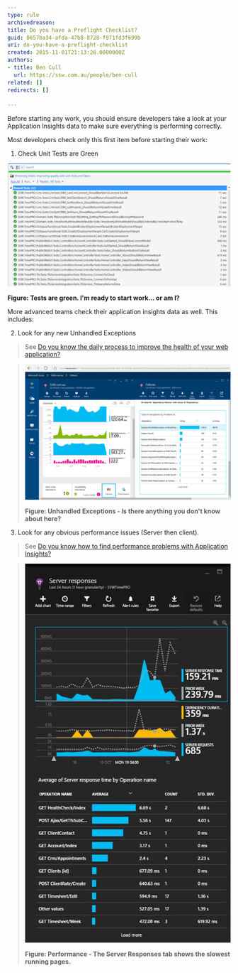 ```yaml
---
type: rule
archivedreason: 
title: Do you have a Preflight Checklist?
guid: 8657ba34-afda-47b8-8728-f971fd3f699b
uri: do-you-have-a-preflight-checklist
created: 2015-11-01T21:13:26.0000000Z
authors:
- title: Ben Cull
  url: https://ssw.com.au/people/ben-cull
related: []
redirects: []

---
```


Before starting any work, you should ensure developers take a look at your Application Insights data to make sure everything is performing correctly. 
<!--endintro-->



Most developers check only this first item before starting their work:

1. Check Unit Tests are Green

![](/rules/do-you-have-a-preflight-checklist/unittests.png)

**Figure: Tests are green. I'm ready to start work... or am I?**



More advanced teams check their application insights data as well. This includes:

2. Look for any new Unhandled Exceptions


> See [Do you know the daily process to improve the health of your web application?](/do-you-know-the-process-to-improve-the-health-of-your-web-application)



> ![](/rules/do-you-have-a-preflight-checklist/App-Insights-Failures.png)
> 
> **Figure: Unhandled Exceptions - Is there anything you don't know about here?**




3. Look for any obvious performance issues (Server then client).


> See [Do you know how to find performance problems with Application Insights?](/do-you-know-how-to-find-performance-problems-with-application-insights)





> ![](/rules/do-you-have-a-preflight-checklist/performance-4.jpg)
> 
> **Figure: Performance - The Server Responses tab shows the slowest running pages.**

